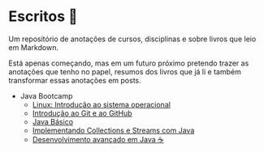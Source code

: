 # Escritos :scroll:

Um repositório de anotações de cursos, disciplinas e sobre livros que leio em Markdown.     

Está apenas começando, mas em um futuro próximo pretendo trazer as anotações que tenho no papel, resumos dos livros que já li e também transformar essas anotações em posts.

- Java Bootcamp
  - [Linux: Introdução ao sistema operacional](./Java%20Bootcamp/notes/Linux꞉%20Introdução%20ao%20sistema%20operacional.md)
  - [Introdução ao Git e ao GitHub](./Java%20Bootcamp/notes/Introdução%20ao%20Git%20e%20ao%20GitHub.md)
  - [Java Básico](./Java%20Bootcamp/notes/Java%20Básico꞉%20uma%20visão%20geral.md)
  - [Implementando Collections e Streams com Java](./Java%20Bootcamp/notes/Implementando%20Collections%20e%20Streams%20com%20Java.md)
  - [Desenvolvimento avançado em Java :coffee:](./Java%20Bootcamp/notes/Desenvolvimento%20avançado%20em%20Java.md)
    
  
